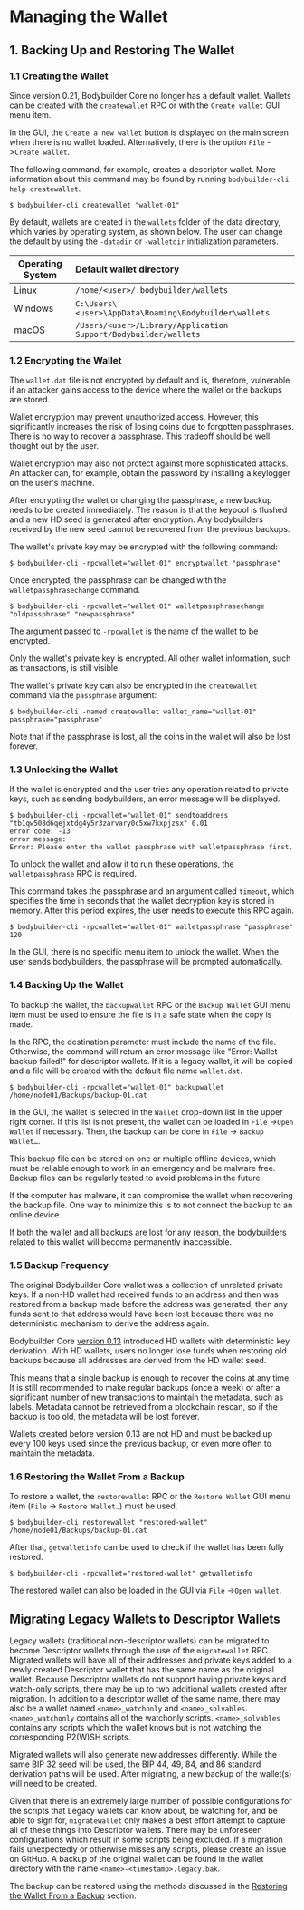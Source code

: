 # Managing the Wallet

## 1. Backing Up and Restoring The Wallet

### 1.1 Creating the Wallet

Since version 0.21, Bodybuilder Core no longer has a default wallet.
Wallets can be created with the `createwallet` RPC or with the `Create wallet` GUI menu item.

In the GUI, the `Create a new wallet` button is displayed on the main screen when there is no wallet loaded. Alternatively, there is the option `File` ->`Create wallet`.

The following command, for example, creates a descriptor wallet. More information about this command may be found by running `bodybuilder-cli help createwallet`.

```
$ bodybuilder-cli createwallet "wallet-01"
```

By default, wallets are created in the `wallets` folder of the data directory, which varies by operating system, as shown below. The user can change the default by using the `-datadir` or `-walletdir` initialization parameters.

| Operating System | Default wallet directory                                    |
| -----------------|:------------------------------------------------------------|
| Linux            | `/home/<user>/.bodybuilder/wallets`                             |
| Windows          | `C:\Users\<user>\AppData\Roaming\Bodybuilder\wallets`           |
| macOS            | `/Users/<user>/Library/Application Support/Bodybuilder/wallets` |

### 1.2 Encrypting the Wallet

The `wallet.dat` file is not encrypted by default and is, therefore, vulnerable if an attacker gains access to the device where the wallet or the backups are stored.

Wallet encryption may prevent unauthorized access. However, this significantly increases the risk of losing coins due to forgotten passphrases. There is no way to recover a passphrase. This tradeoff should be well thought out by the user.

Wallet encryption may also not protect against more sophisticated attacks. An attacker can, for example, obtain the password by installing a keylogger on the user's machine.

After encrypting the wallet or changing the passphrase, a new backup needs to be created immediately. The reason is that the keypool is flushed and a new HD seed is generated after encryption. Any bodybuilders received by the new seed cannot be recovered from the previous backups.

The wallet's private key may be encrypted with the following command:

```
$ bodybuilder-cli -rpcwallet="wallet-01" encryptwallet "passphrase"
```

Once encrypted, the passphrase can be changed with the `walletpassphrasechange` command.

```
$ bodybuilder-cli -rpcwallet="wallet-01" walletpassphrasechange "oldpassphrase" "newpassphrase"
```

The argument passed to `-rpcwallet` is the name of the wallet to be encrypted.

Only the wallet's private key is encrypted. All other wallet information, such as transactions, is still visible.

The wallet's private key can also be encrypted in the `createwallet` command via the `passphrase` argument:

```
$ bodybuilder-cli -named createwallet wallet_name="wallet-01" passphrase="passphrase"
```

Note that if the passphrase is lost, all the coins in the wallet will also be lost forever.

### 1.3 Unlocking the Wallet

If the wallet is encrypted and the user tries any operation related to private keys, such as sending bodybuilders, an error message will be displayed.

```
$ bodybuilder-cli -rpcwallet="wallet-01" sendtoaddress "tb1qw508d6qejxtdg4y5r3zarvary0c5xw7kxpjzsx" 0.01
error code: -13
error message:
Error: Please enter the wallet passphrase with walletpassphrase first.
```

To unlock the wallet and allow it to run these operations, the `walletpassphrase` RPC is required.

This command takes the passphrase and an argument called `timeout`, which specifies the time in seconds that the wallet decryption key is stored in memory. After this period expires, the user needs to execute this RPC again.

```
$ bodybuilder-cli -rpcwallet="wallet-01" walletpassphrase "passphrase" 120
```

In the GUI, there is no specific menu item to unlock the wallet. When the user sends bodybuilders, the passphrase will be prompted automatically.

### 1.4 Backing Up the Wallet

To backup the wallet, the `backupwallet` RPC or the `Backup Wallet` GUI menu item must be used to ensure the file is in a safe state when the copy is made.

In the RPC, the destination parameter must include the name of the file. Otherwise, the command will return an error message like "Error: Wallet backup failed!" for descriptor wallets. If it is a legacy wallet, it will be copied and a file will be created with the default file name `wallet.dat`.

```
$ bodybuilder-cli -rpcwallet="wallet-01" backupwallet /home/node01/Backups/backup-01.dat
```

In the GUI, the wallet is selected in the `Wallet` drop-down list in the upper right corner. If this list is not present, the wallet can be loaded in `File` ->`Open Wallet` if necessary. Then, the backup can be done in `File` -> `Backup Wallet…`.

This backup file can be stored on one or multiple offline devices, which must be reliable enough to work in an emergency and be malware free. Backup files can be regularly tested to avoid problems in the future.

If the computer has malware, it can compromise the wallet when recovering the backup file. One way to minimize this is to not connect the backup to an online device.

If both the wallet and all backups are lost for any reason, the bodybuilders related to this wallet will become permanently inaccessible.

### 1.5 Backup Frequency

The original Bodybuilder Core wallet was a collection of unrelated private keys. If a non-HD wallet had received funds to an address and then was restored from a backup made before the address was generated, then any funds sent to that address would have been lost because there was no deterministic mechanism to derive the address again.

Bodybuilder Core [version 0.13](https://github.com/bodybuilder/bodybuilder/blob/master/doc/release-notes/release-notes-0.13.0.md) introduced HD wallets with deterministic key derivation. With HD wallets, users no longer lose funds when restoring old backups because all addresses are derived from the HD wallet seed.

This means that a single backup is enough to recover the coins at any time. It is still recommended to make regular backups (once a week) or after a significant number of new transactions to maintain the metadata, such as labels. Metadata cannot be retrieved from a blockchain rescan, so if the backup is too old, the metadata will be lost forever.

Wallets created before version 0.13 are not HD and must be backed up every 100 keys used since the previous backup, or even more often to maintain the metadata.

### 1.6 Restoring the Wallet From a Backup

To restore a wallet, the `restorewallet` RPC or the `Restore Wallet` GUI menu item (`File` -> `Restore Wallet…`) must be used.

```
$ bodybuilder-cli restorewallet "restored-wallet" /home/node01/Backups/backup-01.dat
```

After that, `getwalletinfo` can be used to check if the wallet has been fully restored.

```
$ bodybuilder-cli -rpcwallet="restored-wallet" getwalletinfo
```

The restored wallet can also be loaded in the GUI via `File` ->`Open wallet`.

## Migrating Legacy Wallets to Descriptor Wallets

Legacy wallets (traditional non-descriptor wallets) can be migrated to become Descriptor wallets
through the use of the `migratewallet` RPC. Migrated wallets will have all of their addresses and private keys added to
a newly created Descriptor wallet that has the same name as the original wallet. Because Descriptor
wallets do not support having private keys and watch-only scripts, there may be up to two
additional wallets created after migration. In addition to a descriptor wallet of the same name,
there may also be a wallet named `<name>_watchonly` and `<name>_solvables`. `<name>_watchonly`
contains all of the watchonly scripts. `<name>_solvables` contains any scripts which the wallet
knows but is not watching the corresponding P2(W)SH scripts.

Migrated wallets will also generate new addresses differently. While the same BIP 32 seed will be
used, the BIP 44, 49, 84, and 86 standard derivation paths will be used. After migrating, a new
backup of the wallet(s) will need to be created.

Given that there is an extremely large number of possible configurations for the scripts that
Legacy wallets can know about, be watching for, and be able to sign for, `migratewallet` only
makes a best effort attempt to capture all of these things into Descriptor wallets. There may be
unforeseen configurations which result in some scripts being excluded. If a migration fails
unexpectedly or otherwise misses any scripts, please create an issue on GitHub. A backup of the
original wallet can be found in the wallet directory with the name `<name>-<timestamp>.legacy.bak`.

The backup can be restored using the methods discussed in the
[Restoring the Wallet From a Backup](#16-restoring-the-wallet-from-a-backup) section.
